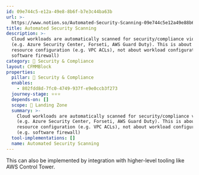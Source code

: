 ```yaml
---
id: 09e744c5-e12a-49e8-8b6f-b7e3c44ba63b
url: >-
  https://www.notion.so/Automated-Security-Scanning-09e744c5e12a49e88b6fb7e3c44ba63b
title: Automated Security Scanning
description: >-
  Cloud workloads are automatically scanned for security/compliance violations
  (e.g. Azure Security Center, Forseti, AWS Guard Duty). This is about cloud
  resource configuration (e.g. VPC ACLs), not about workload configuration (e.g.
  software firewall)
category: 🔖 Security & Compliance
layout: CFMMBlock
properties:
  pillar: 🔖 Security & Compliance
  enables:
    - 802fdd8d-7fc0-4749-937f-e9e0ccb3f273
  journey-stage: ⭐️⭐️⭐️
  depends-on: []
  scope: 🛬 Landing Zone
  summary: >-
    Cloud workloads are automatically scanned for security/compliance violations
    (e.g. Azure Security Center, Forseti, AWS Guard Duty). This is about cloud
    resource configuration (e.g. VPC ACLs), not about workload configuration
    (e.g. software firewall)
  tool-implementations: []
  name: Automated Security Scanning
---
```


This can also be implemented by integration with higher-level tooling like AWS Control Tower.